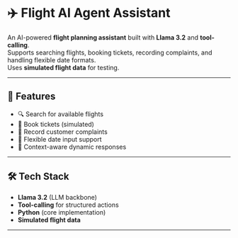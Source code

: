 # ✈️ Flight AI Agent Assistant

An AI-powered **flight planning assistant** built with **Llama 3.2** and **tool-calling**.  
Supports searching flights, booking tickets, recording complaints, and handling flexible date formats.  
Uses **simulated flight data** for testing.

---

## 🚀 Features
- 🔍 Search for available flights  
- 🎫 Book tickets (simulated)  
- 📝 Record customer complaints  
- 📅 Flexible date input support  
- 🤖 Context-aware dynamic responses  

---

## 🛠️ Tech Stack
- **Llama 3.2** (LLM backbone)  
- **Tool-calling** for structured actions  
- **Python** (core implementation)  
- **Simulated flight data**  

---
